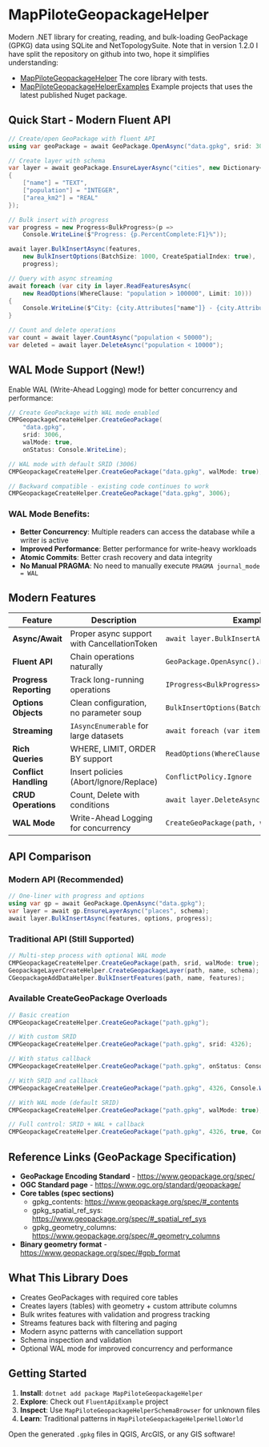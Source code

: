 # MapPiloteGeopackageHelper

Modern .NET library for creating, reading, and bulk-loading GeoPackage (GPKG) data using SQLite and NetTopologySuite.
Note that in version 1.2.0 I have split the repository on github into two, hope it simplifies understanding:
- [MapPiloteGeopackageHelper](https://github.com/kartpiloten/MapPiloteGeopackageHelper)
    The core library with tests.
- [MapPiloteGeopackageHelperExamples](https://github.com/kartpiloten/MapPiloteGeopackageHelperExamples)
Example projects that uses the latest published Nuget package.

## Quick Start - Modern Fluent API

```csharp
// Create/open GeoPackage with fluent API
using var geoPackage = await GeoPackage.OpenAsync("data.gpkg", srid: 3006);

// Create layer with schema
var layer = await geoPackage.EnsureLayerAsync("cities", new Dictionary<string, string>
{
    ["name"] = "TEXT",
    ["population"] = "INTEGER",
    ["area_km2"] = "REAL"
});

// Bulk insert with progress
var progress = new Progress<BulkProgress>(p => 
    Console.WriteLine($"Progress: {p.PercentComplete:F1}%"));

await layer.BulkInsertAsync(features, 
    new BulkInsertOptions(BatchSize: 1000, CreateSpatialIndex: true),
    progress);

// Query with async streaming
await foreach (var city in layer.ReadFeaturesAsync(
    new ReadOptions(WhereClause: "population > 100000", Limit: 10)))
{
    Console.WriteLine($"City: {city.Attributes["name"]} - {city.Attributes["population"]} people");
}

// Count and delete operations
var count = await layer.CountAsync("population < 50000");
var deleted = await layer.DeleteAsync("population < 10000");
```

## WAL Mode Support (New!)

Enable WAL (Write-Ahead Logging) mode for better concurrency and performance:

```csharp
// Create GeoPackage with WAL mode enabled
CMPGeopackageCreateHelper.CreateGeoPackage(
    "data.gpkg", 
    srid: 3006,
    walMode: true,
    onStatus: Console.WriteLine);

// WAL mode with default SRID (3006)
CMPGeopackageCreateHelper.CreateGeoPackage("data.gpkg", walMode: true);

// Backward compatible - existing code continues to work
CMPGeopackageCreateHelper.CreateGeoPackage("data.gpkg", 3006);
```

### WAL Mode Benefits:
- **Better Concurrency**: Multiple readers can access the database while a writer is active
- **Improved Performance**: Better performance for write-heavy workloads  
- **Atomic Commits**: Better crash recovery and data integrity
- **No Manual PRAGMA**: No need to manually execute `PRAGMA journal_mode = WAL`

## Modern Features

| Feature | Description | Example |
|---------|-------------|---------|
| **Async/Await** | Proper async support with CancellationToken | `await layer.BulkInsertAsync(...)` |
| **Fluent API** | Chain operations naturally | `GeoPackage.OpenAsync().EnsureLayerAsync()` |
| **Progress Reporting** | Track long-running operations | `IProgress<BulkProgress>` |
| **Options Objects** | Clean configuration, no parameter soup | `BulkInsertOptions(BatchSize: 1000)` |
| **Streaming** | `IAsyncEnumerable` for large datasets | `await foreach (var item in ...)` |
| **Rich Queries** | WHERE, LIMIT, ORDER BY support | `ReadOptions(WhereClause: "pop > 1000")` |
| **Conflict Handling** | Insert policies (Abort/Ignore/Replace) | `ConflictPolicy.Ignore` |
| **CRUD Operations** | Count, Delete with conditions | `await layer.DeleteAsync("status = 'old'")` |
| **WAL Mode** | Write-Ahead Logging for concurrency | `CreateGeoPackage(path, walMode: true)` |

## API Comparison

### Modern API (Recommended)
```csharp
// One-liner with progress and options
using var gp = await GeoPackage.OpenAsync("data.gpkg");
var layer = await gp.EnsureLayerAsync("places", schema);
await layer.BulkInsertAsync(features, options, progress);
```

### Traditional API (Still Supported)
```csharp
// Multi-step process with optional WAL mode
CMPGeopackageCreateHelper.CreateGeoPackage(path, srid, walMode: true);
GeopackageLayerCreateHelper.CreateGeopackageLayer(path, name, schema);
CGeopackageAddDataHelper.BulkInsertFeatures(path, name, features);
```

### Available CreateGeoPackage Overloads
```csharp
// Basic creation
CMPGeopackageCreateHelper.CreateGeoPackage("path.gpkg");

// With custom SRID
CMPGeopackageCreateHelper.CreateGeoPackage("path.gpkg", srid: 4326);

// With status callback
CMPGeopackageCreateHelper.CreateGeoPackage("path.gpkg", onStatus: Console.WriteLine);

// With SRID and callback
CMPGeopackageCreateHelper.CreateGeoPackage("path.gpkg", 4326, Console.WriteLine);

// With WAL mode (default SRID)
CMPGeopackageCreateHelper.CreateGeoPackage("path.gpkg", walMode: true);

// Full control: SRID + WAL + callback
CMPGeopackageCreateHelper.CreateGeoPackage("path.gpkg", 4326, true, Console.WriteLine);
```

## Reference Links (GeoPackage Specification)

- **GeoPackage Encoding Standard** - https://www.geopackage.org/spec/
- **OGC Standard page** - https://www.ogc.org/standard/geopackage/
- **Core tables (spec sections)**
  - gpkg_contents: https://www.geopackage.org/spec/#_contents
  - gpkg_spatial_ref_sys: https://www.geopackage.org/spec/#_spatial_ref_sys
  - gpkg_geometry_columns: https://www.geopackage.org/spec/#_geometry_columns
- **Binary geometry format** - https://www.geopackage.org/spec/#gpb_format

## What This Library Does

* Creates GeoPackages with required core tables  
* Creates layers (tables) with geometry + custom attribute columns  
* Bulk writes features with validation and progress tracking  
* Streams features back with filtering and paging  
* Modern async patterns with cancellation support  
* Schema inspection and validation  
* Optional WAL mode for improved concurrency and performance

## Getting Started

1. **Install**: `dotnet add package MapPiloteGeopackageHelper`
2. **Explore**: Check out `FluentApiExample` project 
3. **Inspect**: Use `MapPiloteGeopackageHelperSchemaBrowser` for unknown files
4. **Learn**: Traditional patterns in `MapPiloteGeopackageHelperHelloWorld`

Open the generated `.gpkg` files in QGIS, ArcGIS, or any GIS software!

